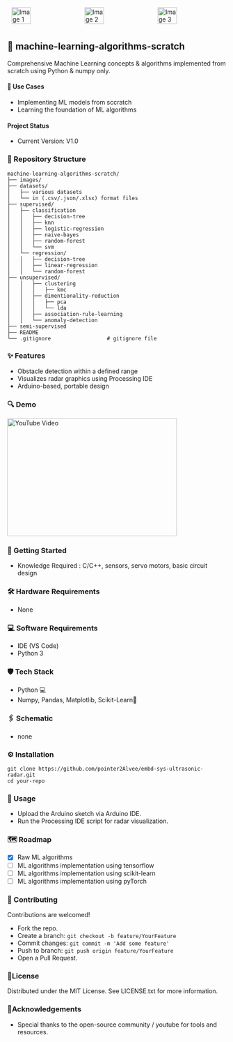 <div style="display: flex; justify-content: space-around; align-items: center;">
  <img src="images/proj_pic_1.jpg" alt="Image 1" style="width: 30%; margin: 10px;">
  <img src="images/proj_pic_2.jpg" alt="Image 2" style="width: 30%; margin: 10px;">
  <img src="images/proj_pic_3.jpg" alt="Image 3" style="width: 30%; margin: 10px;">
</div>

## 📜 machine-learning-algorithms-scratch
Comprehensive Machine Learning concepts &amp; algorithms implemented from scratch using Python &amp; numpy only.

#### 🎯 Use Cases 
- Implementing ML models from sccratch
- Learning the foundation of ML algorithms
  
#### Project Status
- Current Version: V1.0

### 📃 Repository Structure
```
machine-learning-algorithms-scratch/
├── images/
├── datasets/
│   ├── various datasets
│   └── in (.csv/.json/.xlsx) format files
├── supervised/
│   ├── classification
│   │   ├── decision-tree
│   │   ├── knn
│   │   ├── logistic-regression
│   │   ├── naive-bayes
│   │   ├── random-forest
│   │   └── svm
│   └── regression/
│   │   ├── decision-tree
│   │   ├── linear-regression
│   │   └── random-forest
├── unsupervised/
│   │   ├── clustering
│   │   │   ├── kmc
│   │   ├── dimentionality-reduction
│   │   │   ├── pca
│   │   │   └── lda
│   │   ├── association-rule-learning
│   │   └── anomaly-detection
├── semi-supervised
├── README
└── .gitignore                  # gitignore file
```

### ✨ Features
- Obstacle detection within a defined range
- Visualizes radar graphics using Processing IDE
- Arduino-based, portable design

### 🔍 Demo
<a href="https://youtu.be/Qor8kjsCJkA?si=7d1Mhc0KW4GQb3sF" target="_blank">
  <img src="https://img.youtube.com/vi/Qor8kjsCJkA/hqdefault.jpg" alt="YouTube Video" width="390" height="270">
</a>

### 🚀 Getting Started
- Knowledge Required : C/C++, sensors, servo motors, basic circuit design

### 🛠️ Hardware Requirements
- None

### 💻 Software Requirements
- IDE (VS Code)
- Python 3
  
### 🛡️ Tech Stack
- Python 💻
- Numpy, Pandas, Matplotlib, Scikit-Learn🧩

### 🖇️ Schematic
- none

### ⚙️ Installation
```
git clone https://github.com/pointer2Alvee/embd-sys-ultrasonic-radar.git
cd your-repo  
```

### 📖 Usage
- Upload the Arduino sketch via Arduino IDE.
- Run the Processing IDE script for radar visualization.

### 🗺️ Roadmap
- [x] Raw ML algorithms
- [ ] ML algorithms implementation using tensorflow
- [ ] ML algorithms implementation using scikit-learn
- [ ] ML algorithms implementation using pyTorch

### 🤝 Contributing
Contributions are welcomed!

+ Fork the repo. 
+ Create a branch: ```git checkout -b feature/YourFeature```
+ Commit changes: ```git commit -m 'Add some feature'```
+ Push to branch: ```git push origin feature/YourFeature```
+ Open a Pull Request.

### 📜License
Distributed under the MIT License. See LICENSE.txt for more information.

### 🙏Acknowledgements
- Special thanks to the open-source community / youtube for tools and resources.


